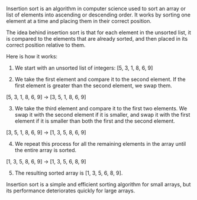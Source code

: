 

Insertion sort is an algorithm in computer science used to sort an array or list of elements into ascending or descending order. It works by sorting one element at a time and placing them in their correct position.

The idea behind insertion sort is that for each element in the unsorted list, it is compared to the elements that are already sorted, and then placed in its correct position relative to them.

Here is how it works:

1. We start with an unsorted list of integers: [5, 3, 1, 8, 6, 9]

2. We take the first element and compare it to the second element. If the first element is greater than the second element, we swap them.

[5, 3, 1, 8, 6, 9] -> [3, 5, 1, 8, 6, 9]

3. We take the third element and compare it to the first two elements. We swap it with the second element if it is smaller, and swap it with the first element if it is smaller than both the first and the second element.

[3, 5, 1, 8, 6, 9] -> [1, 3, 5, 8, 6, 9]

4. We repeat this process for all the remaining elements in the array until the entire array is sorted.

[1, 3, 5, 8, 6, 9] -> [1, 3, 5, 6, 8, 9]

5. The resulting sorted array is [1, 3, 5, 6, 8, 9].

Insertion sort is a simple and efficient sorting algorithm for small arrays, but its performance deteriorates quickly for large arrays.